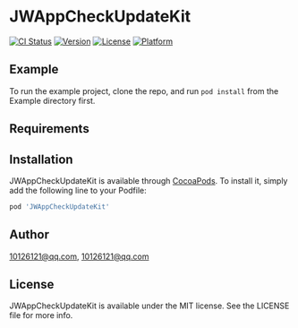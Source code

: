 # JWAppCheckUpdateKit

[![CI Status](https://img.shields.io/travis/10126121@qq.com/JWAppCheckUpdateKit.svg?style=flat)](https://travis-ci.org/10126121@qq.com/JWAppCheckUpdateKit)
[![Version](https://img.shields.io/cocoapods/v/JWAppCheckUpdateKit.svg?style=flat)](https://cocoapods.org/pods/JWAppCheckUpdateKit)
[![License](https://img.shields.io/cocoapods/l/JWAppCheckUpdateKit.svg?style=flat)](https://cocoapods.org/pods/JWAppCheckUpdateKit)
[![Platform](https://img.shields.io/cocoapods/p/JWAppCheckUpdateKit.svg?style=flat)](https://cocoapods.org/pods/JWAppCheckUpdateKit)

## Example

To run the example project, clone the repo, and run `pod install` from the Example directory first.

## Requirements

## Installation

JWAppCheckUpdateKit is available through [CocoaPods](https://cocoapods.org). To install
it, simply add the following line to your Podfile:

```ruby
pod 'JWAppCheckUpdateKit'
```

## Author

10126121@qq.com, 10126121@qq.com

## License

JWAppCheckUpdateKit is available under the MIT license. See the LICENSE file for more info.
